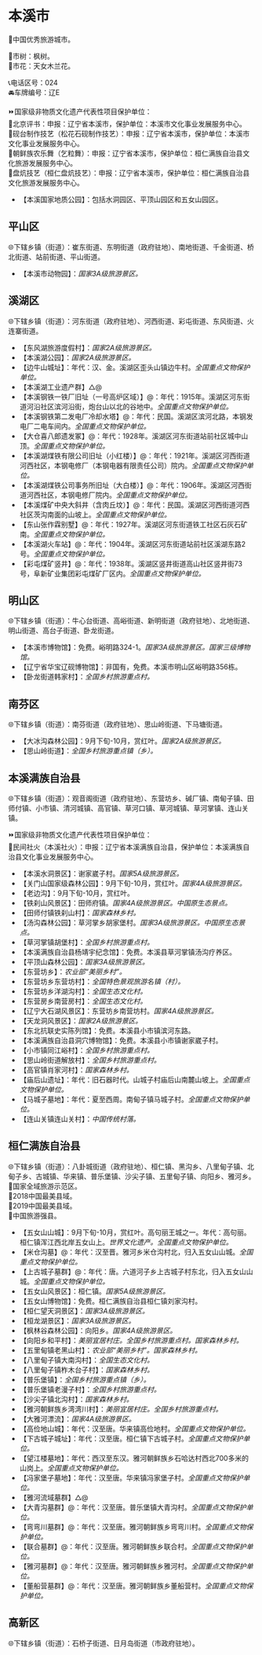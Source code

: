 # 本溪市  
🏅中国优秀旅游城市。  
  
🌳市树：枫树。  
🌸市花：天女木兰花。  
  
📞电话区号：024  
🚘车牌编号：辽E  
  
⏩国家级非物质文化遗产代表性项目保护单位：  
🔸北京评书：申报：辽宁省本溪市，保护单位：本溪市文化事业发展服务中心。  
🔸砚台制作技艺（松花石砚制作技艺）：申报：辽宁省本溪市，保护单位：本溪市文化事业发展服务中心。  
🔸朝鲜族农乐舞（乞粒舞）：申报：辽宁省本溪市，保护单位：桓仁满族自治县文化旅游发展服务中心。  
🔸盘炕技艺（桓仁盘炕技艺）：申报：辽宁省本溪市，保护单位：桓仁满族自治县文化旅游发展服务中心。    
  
* 【本溪国家地质公园】：包括水洞园区、平顶山园区和五女山园区。  

## 平山区  
🌐下辖乡镇（街道）：崔东街道、东明街道（政府驻地）、南地街道、千金街道、桥北街道、站前街道、平山街道。  
  
* 【本溪市动物园】：*国家3A级旅游景区。*  

## 溪湖区  
🌐下辖乡镇（街道）：河东街道（政府驻地）、河西街道、彩屯街道、东风街道、火连寨街道。  
  
* 【东风湖旅游度假村】：*国家2A级旅游景区。*  
* 【本溪湖公园】：*国家2A级旅游景区。*  
* 【边牛山城址】：年代：汉、金。溪湖区歪头山镇边牛村。*全国重点文物保护单位。*  
* 【本溪湖工业遗产群】△@
* 【本溪钢铁一铁厂旧址（一号高炉区域）】@：年代：1915年。溪湖区河东街道河沿社区滨河沿街，炮台山以北的谷地中。*全国重点文物保护单位。*  
* 【本溪钢铁第二发电厂冷却水塔】@：年代：民国。溪湖区滨河北路，本钢发电厂二电车间内。*全国重点文物保护单位。*  
* 【大仓喜八郎遗发冢】@：年代：1928年。溪湖区河东街道站前社区城中山顶。*全国重点文物保护单位。*  
* 【本溪湖煤铁有限公司旧址（小红楼）】@：年代：1921年。溪湖区河西街道河西社区，本钢电修厂（本钢电器有限责任公司）院内。*全国重点文物保护单位。*  
* 【本溪湖煤铁公司事务所旧址（大白楼）】@：年代：1906年。溪湖区河西街道河西社区，本钢电修厂院内。*全国重点文物保护单位。*  
* 【本溪煤矿中央大斜井（含肉丘坟）】@：年代：民国。溪湖区河西街道河西社区茨沟南面的山坡上。*全国重点文物保护单位。*  
* 【东山张作霖别墅】@：年代：1927年。溪湖区河东街道铁工社区石灰石矿南。*全国重点文物保护单位。*  
* 【本溪湖火车站】@：年代：1904年。溪湖区河东街道站前社区溪湖东路2号。*全国重点文物保护单位。*  
* 【彩屯煤矿竖井】@：年代：1938年。溪湖区竖井街道高山社区竖井街73号，阜新矿业集团彩屯煤矿厂区内。*全国重点文物保护单位。*  

## 明山区  
🌐下辖乡镇（街道）：牛心台街道、高峪街道、新明街道（政府驻地）、北地街道、明山街道、高台子街道、卧龙街道。  
  
* 【本溪市博物馆】：免费。峪明路324-1。*国家3A级旅游景区。国家三级博物馆。*  
* 【辽宁省华宝辽砚博物馆】：非国有，免费。本溪市明山区峪明路356栋。  
* 【卧龙街道韩家村】：*全国乡村旅游重点村。*  

## 南芬区  
🌐下辖乡镇（街道）：南芬街道（政府驻地）、思山岭街道、下马塘街道。  
  
* 【大冰沟森林公园】：9月下旬-10月，赏红叶。*国家2A级旅游景区。*  
* 【思山岭街道】：*全国乡村旅游重点镇（乡）。*  

## 本溪满族自治县  
🌐下辖乡镇（街道）：观音阁街道（政府驻地）、东营坊乡、碱厂镇、南甸子镇、田师付镇、小市镇、清河城镇、高官镇、草河口镇、草河城镇、草河掌镇、连山关镇。  
  
⏩国家级非物质文化遗产代表性项目保护单位：  
🔸民间社火（本溪社火）：申报：辽宁省本溪满族自治县，保护单位：本溪满族自治县文化事业发展服务中心。    
  
* 【本溪水洞景区】：谢家崴子村。*国家5A级旅游景区。*  
* 【关门山国家级森林公园】：9月下旬-10月，赏红叶。*国家4A级旅游景区。*
* 【老边沟】：9月下旬-10月，赏红叶。
* 【铁刹山风景区】：田师府镇。*国家4A级旅游景区。中国原生态景点。*  
* 【田师付镇铁刹山村】：*国家森林乡村。*  
* 【汤沟森林公园】：草河掌乡胡家堡村。*国家3A级旅游景区。中国原生态景点。*  
* 【草河掌镇胡堡村】：*全国乡村旅游重点村。*  
* 【本溪满族自治县杨靖宇纪念馆】：免费。本溪县草河掌镇汤沟疗养区。  
* 【平顶山森林公园】：*国家3A级旅游景区。*  
* 【东营坊乡】：*农业部“美丽乡村”。*  
* 【东营坊乡东营坊村】：*全国特色景观旅游名镇（村）。*  
* 【东营坊乡洋湖沟村】：*全国生态文化村。*  
* 【东营房乡南营房村】：*全国生态文化村。*  
* 【辽宁大石湖风景区】：东营坊乡南营坊村。*国家4A级旅游景区。*  
* 【天龙洞风景区】：*国家2A级旅游景区。*  
* 【东北抗联史实陈列馆】：免费。本溪县小市镇滨河东路。  
* 【本溪满族自治县洞穴博物馆】：免费。本溪县小市镇谢家崴子村。  
* 【小市镇同江峪村】：*全国乡村旅游重点村。*  
* 【思山岭街道解放村】：*全国乡村旅游重点村。*  
* 【高官镇肖家河村】：*国家森林乡村。*  
* 【庙后山遗址】：年代：旧石器时代。山城子村庙后山南麓山坡上。*全国重点文物保护单位。*  
* 【马城子墓地】：年代：夏至西周。南甸子镇马城子村。*全国重点文物保护单位。*  
* 【连山关镇连山关村】：*中国传统村落。*  

## 桓仁满族自治县  
🌐下辖乡镇（街道）：八卦城街道（政府驻地）、桓仁镇、黑沟乡、八里甸子镇、北甸子乡、古城镇、华来镇、普乐堡镇、沙尖子镇、五里甸子镇、向阳乡、雅河乡。  
🚩国家全域旅游示范区。  
🏅2018中国最美县域。  
🏅2019中国最美县域。  
🏅中国旅游强县。  
  
* 【五女山山城】：9月下旬-10月，赏红叶。高句丽王城之一。年代：高句丽。桓仁镇浑江西北岸五女山上。*世界文化遗产。全国重点文物保护单位。*  
* 【米仓沟墓】@：年代：汉至晋。雅河乡米仓沟村北，归入五女山山城。*全国重点文物保护单位。*  
* 【上古城子墓群】@：年代：唐。六道河子乡上古城子村东北，归入五女山山城。*全国重点文物保护单位。*  
* 【五女山风景区】：桓仁镇。*国家5A级旅游景区。*  
* 【五女山博物馆】：免费。桓仁满族自治县桓仁镇刘家沟村。  
* 【桓仁望天洞景区】：*国家3A级旅游景区。*  
* 【桓龙湖景区】：*国家3A级旅游景区。*  
* 【枫林谷森林公园】：向阳乡。*国家4A级旅游景区。*  
* 【向阳乡和平村】：*美丽宜居村庄。全国乡村旅游重点村。国家森林乡村。*  
* 【五里甸镇老黑山村】：*农业部“美丽乡村”。国家森林乡村。*  
* 【八里甸子镇大南沟村】：*全国生态文化村。*  
* 【八里甸子镇柞木台子村】：*国家森林乡村。*  
* 【普乐堡镇】：*全国乡村旅游重点镇（乡）。*  
* 【普乐堡镇老漫子村】：*全国乡村旅游重点村。*  
* 【沙尖子镇北沟村】：*国家森林乡村。*  
* 【雅河朝鲜族乡湾湾川村】：*美丽宜居村庄。全国乡村旅游重点村。*  
* 【大雅河漂流】：*国家4A级旅游景区。*  
* 【高俭地山城】：年代：汉至唐。华来镇高俭地村。*全国重点文物保护单位。*  
* 【下古城子城址】：年代：汉至唐。桓仁镇下古城子村。*全国重点文物保护单位。*  
* 【望江楼墓地】：年代：西汉至东汉。雅河朝鲜族乡石哈达村西北700多米的山岗上。*全国重点文物保护单位。*  
* 【冯家堡子墓地】：年代：汉至唐。华来镇冯家堡子村。*全国重点文物保护单位。*  
* 【雅河流域墓群】△@
* 【大青沟墓群】@：年代：汉至唐。普乐堡镇大青沟村。*全国重点文物保护单位。*  
* 【弯弯川墓群】@：年代：汉至唐。雅河朝鲜族乡弯弯川村。*全国重点文物保护单位。*  
* 【联合墓群】@：年代：汉至唐。雅河朝鲜族乡联合村。*全国重点文物保护单位。*  
* 【雅河墓群】@：年代：汉至唐。雅河朝鲜族乡雅河村。*全国重点文物保护单位。*  
* 【董船营墓群】@：年代：汉至唐。雅河朝鲜族乡董船营村。*全国重点文物保护单位。*  
  
## 高新区  
🌐下辖乡镇（街道）：石桥子街道、日月岛街道（市政府驻地）。